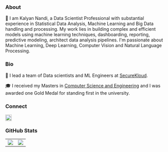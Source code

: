 ### About

🔭 I am Kalyan Nandi, a Data Scientist Professional with substantial experience in Statistical Data Analysis, Machine Learning and Big Data handling and processing. My work lies in building complex and efficient models using machine learning techniques, dashboarding, reporting, predictive modeling, architect data analysis pipelines. I'm passionate about  Machine Learning, Deep Learning, Computer Vision and Natural Language Processing.

### Bio

🧠 I lead a team of Data scientists and ML Engineers at [SecureKloud](https://securekloud.com/).


🎓 I received my Masters in [Computer Science and Engineering](https://www.pondiuni.edu.in/) and I was awarded one Gold Medal for standing first in the university.



### Connect

<a href="https://www.linkedin.com/in/kalyan-nandi-35a655b4/">
  <img align="left" alt="Kalyan's LinkedIn" width="20px" height="20px" src="https://cdn.icon-icons.com/icons2/1753/PNG/512/iconfinder-social-media-applications-14linkedin-4102586_113786.png" />
</a>


<br/>

### GitHub Stats

<table class="center" style="width:100%;">
  <tr>
    <td align="center">
  <img align="center" src="https://github-readme-stats.vercel.app/api?username=rimo007&count_private=true&show_icons=true&theme=onedark&hide_border=true" />
    </td>
    <td align="center">
  <img align="center" src="https://github-readme-stats.vercel.app/api/top-langs/?username=rimo0007&langs_count=10&layout=compact&theme=onedark&hide_border=true" />
</td>
  </tr>
</table>



